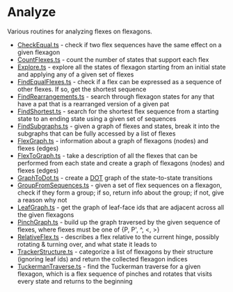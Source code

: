 # Analyze

Various routines for analyzing flexes on flexagons.

* [CheckEqual.ts](CheckEqual.ts) - check if two flex sequences have the same effect on a given flexagon
* [CountFlexes.ts](CountFlexes.ts) - count the number of states that support each flex
* [Explore.ts](Explore.ts) - explore all the states of flexagon starting from an initial state and applying any of a given set of flexes
* [FindEqualFlexes.ts](FindEqualFlexes.ts) - check if a flex can be expressed as a sequence of other flexes. If so, get the shortest sequence
* [FindRearrangements.ts](FindRearrangements.ts) - search through flexagon states for any that have a pat that is a rearranged version of a given pat
* [FindShortest.ts](FindShortest.ts) - search for the shortest flex sequence from a starting state to an ending state using a given set of sequences
* [FindSubgraphs.ts](FindSubgraphs.ts) - given a graph of flexes and states, break it into the subgraphs that can be fully accessed by a list of flexes
* [FlexGraph.ts](FlexGraph.ts) - information about a graph of flexagons (nodes) and flexes (edges)
* [FlexToGraph.ts](FlexToGraph.ts) - take a description of all the flexes that can be performed from each state and create a graph of flexagons (nodes) and flexes (edges)
* [GraphToDot.ts](GraphToDot.ts) - create a [DOT](https://en.wikipedia.org/wiki/DOT_(graph_description_language)) graph of the state-to-state transitions
* [GroupFromSequences.ts](GroupFromSequences.ts) - given a set of flex sequences on a flexagon, check if they form a group; if so, return info about the group; if not, give a reason why not
* [LeafGraph.ts](LeafGraph.ts) - get the graph of leaf-face ids that are adjacent across all the given flexagons
* [PinchGraph.ts](PinchGraph.ts) - build up the graph traversed by the given sequence of flexes, where flexes must be one of {P, P', ^, <, >}
* [RelativeFlex.ts](RelativeFlex.ts) - describes a flex relative to the current hinge, possibly rotating & turning over, and what state it leads to
* [TrackerStructure.ts](TrackerStructure.ts) - categorize a list of flexagons by their structure (ignoring leaf ids) and return the collected flexagon indices
* [TuckermanTraverse.ts](TuckermanTraverse.ts) - find the Tuckerman traverse for a given flexagon, which is a flex sequence of pinches and rotates that visits every state and returns to the beginning
